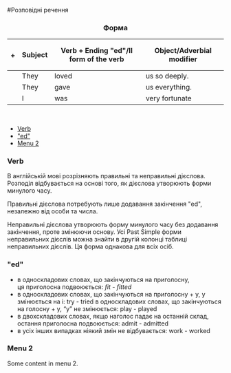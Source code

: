 #Розповідні речення

<center><h3>Форма</h3></center>

| <h4>+</h4> |Subject | Verb + Ending "ed"/II form of the verb | Object/Adverbial modifier |
| -- | -- | -- | --| 
| | They | loved | us so deeply. |
| | They | gave | us everything. |
| | I | was | very fortunate |
<br>

<ul class="nav nav-tabs">
<li class="active"><a data-toggle="tab" href="#home">Verb</a></li>
<li><a data-toggle="tab" href="#menu1">"ed"</a></li>
<li><a data-toggle="tab" href="#menu2">Menu 2</a></li>
</ul>

<div class="tab-content">
  <div id="home" class="tab-pane fade in active">
    <h3>Verb</h3>
    <p>В англійській мові розрізняють правильні та неправильні дієслова. Розподіл відбувається на основі того, як дієслова утворюють форми минулого часу.</p>
<p>Правильні дієслова потребують лише додавання закінчення <span class="p1">"ed"</span>, незалежно від особи та числа.</p>

<p>Неправильні дієслова утворюють форму минулого часу без додавання закінчення, проте змінюючи основу. Усі Past Simple форми неправильних дієслів  можна знайти в другій колонці таблиці неправильних дієслів. Ця форма однакова для всіх осіб.
</p>
  </div>
  <div id="menu1" class="tab-pane fade">
    <h3>"ed"</h3>
    <ul>
<li>в односкладових словах, що закінчуються на приголосну,<br> ця приголосна подвоюється: <i>fit - fitted</i></li>
<li>в односкладових словах, що закінчуються на приголосну + у, <span class="p1">у</span> змінюється на <span class="p1">і</span>: try - tried
в односкладових словах, що закінчуються на голосну + у, “у” не змінюється: play - played</li>
<li>в двохскладових словах, якщо наголос падає на останній склад, остання приголосна подвоюється: admit - admitted</li>
<li>в усіх інших випадках ніякий змін не відбувається: work - worked</li>
</ul>
  </div>
  <div id="menu2" class="tab-pane fade">
    <h3>Menu 2</h3>
    <p>Some content in menu 2.</p>
  </div>
</div>